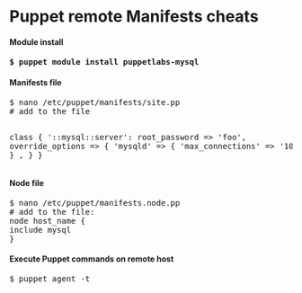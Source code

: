 Puppet remote Manifests cheats
==============================

<h4>Module install<h4>
<pre>
$ puppet module install puppetlabs-mysql
</pre>

<h4>Manifests file</h4>
<pre>
$ nano /etc/puppet/manifests/site.pp
# add to the file 
 
  class { '::mysql::server':
  root_password   => 'foo',
  override_options => {
      'mysqld' => { 'max_connections' => '1024' } ,
    }
}
</pre>

<h4>Node file</h4>
<pre>
$ nano /etc/puppet/manifests.node.pp
# add to the file:
node host_name {
include mysql
}
</pre>

<h4>Execute Puppet commands on remote host</h4>
<pre>
$ puppet agent -t 
</pre>









